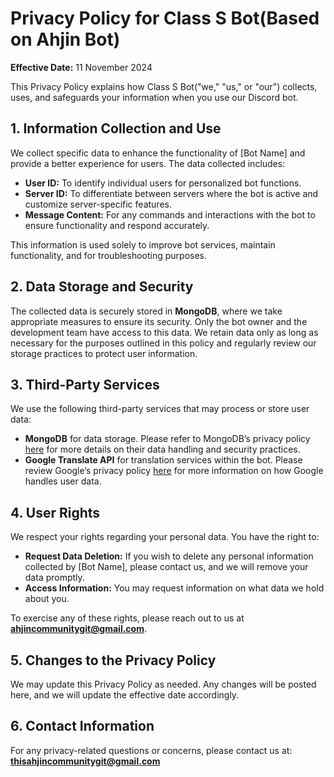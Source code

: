 # Privacy Policy for Class S Bot(Based on Ahjin Bot)

**Effective Date:** 11 November 2024

This Privacy Policy explains how Class S Bot("we," "us," or "our") collects, uses, and safeguards your information when you use our Discord bot.

## 1. Information Collection and Use

We collect specific data to enhance the functionality of [Bot Name] and provide a better experience for users. The data collected includes:

- **User ID:** To identify individual users for personalized bot functions.
- **Server ID:** To differentiate between servers where the bot is active and customize server-specific features.
- **Message Content:** For any commands and interactions with the bot to ensure functionality and respond accurately.

This information is used solely to improve bot services, maintain functionality, and for troubleshooting purposes.

## 2. Data Storage and Security

The collected data is securely stored in **MongoDB**, where we take appropriate measures to ensure its security. Only the bot owner and the development team have access to this data. We retain data only as long as necessary for the purposes outlined in this policy and regularly review our storage practices to protect user information.

## 3. Third-Party Services

We use the following third-party services that may process or store user data:

- **MongoDB** for data storage. Please refer to MongoDB’s privacy policy [here](https://www.mongodb.com/legal/privacy-policy) for more details on their data handling and security practices.
- **Google Translate API** for translation services within the bot. Please review Google’s privacy policy [here](https://policies.google.com/privacy) for more information on how Google handles user data.

## 4. User Rights

We respect your rights regarding your personal data. You have the right to:

- **Request Data Deletion:** If you wish to delete any personal information collected by [Bot Name], please contact us, and we will remove your data promptly.
- **Access Information:** You may request information on what data we hold about you.

To exercise any of these rights, please reach out to us at **ahjincommunitygit@gmail.com**.

## 5. Changes to the Privacy Policy

We may update this Privacy Policy as needed. Any changes will be posted here, and we will update the effective date accordingly.

## 6. Contact Information

For any privacy-related questions or concerns, please contact us at: **thisahjincommunitygit@gmail.com**
